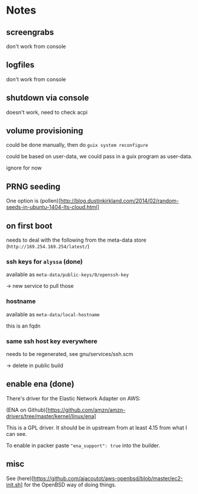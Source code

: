 # Notes

## screengrabs

don't work from console

## logfiles

don't work from console

## shutdown via console

doesn't work, need to check acpi

## volume provisioning

could be done manually, then do `guix system reconfigure`

could be based on user-data, we could pass in a guix program as
user-data.

ignore for now

## PRNG seeding

One option is
(pollen)[http://blog.dustinkirkland.com/2014/02/random-seeds-in-ubuntu-1404-lts-cloud.html]

## on first boot

needs to deal with the following from the meta-data store
(`http://169.254.169.254/latest/`)

### ssh keys for `alyssa` (done)

available as `meta-data/public-keys/0/openssh-key`

-> new service to pull those

### hostname

available as `meta-data/local-hostname`

this is an fqdn

### same ssh host key everywhere

needs to be regenerated, see gnu/services/ssh.scm

-> delete in public build

## enable ena (done)

There's driver for the Elastic Network Adapter on AWS:

(ENA on Github)[https://github.com/amzn/amzn-drivers/tree/master/kernel/linux/ena]

This is a GPL driver. It should be in upstream from at least 4.15 from
what I can see.

To enable in packer paste `"ena_support": true` into the builder.

## misc

See
(here)[https://github.com/ajacoutot/aws-openbsd/blob/master/ec2-init.sh]
for the OpenBSD way of doing things.
